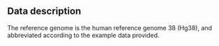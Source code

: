 ## Data description
  
The reference genome is the human reference genome 38 (Hg38), and abbreviated according to the example data provided.
